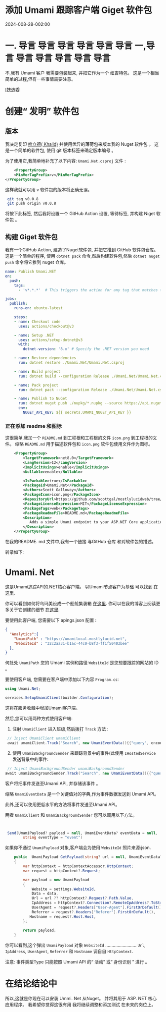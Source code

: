 # 添加 Umami 跟踪客户端 Giget 软件包

<!--category-- ASP.NET, Umami, Nuget -->
<datetime class="hidden">2024-008-28-002:00</datetime>

# 一. 导言 导言 导言 导言 导言 导言 一,导言 导言 导言 导言 导言 导言

不,我有 Umami 客户 我需要包装起来, 并把它作为一个 纽吉特包。 这是一个相当简单的过程,但有一些事情需要注意。

[技选委

# 创建“ 发明” 软件包

## 版本

我决定复印 [哈立德( Khalid)](@khalidabuhakmeh@mastodon.social) 并使用优异的薄荷包来版本我的 Nuget 软件包 。 这是一个简单的软件包, 使用 git 版本标签来确定版本编号 。

为了使用它,我简单地补充了以下内容: `Umami.Net.csproj` 文件 :

```xml
    <PropertyGroup>
    <MinVerTagPrefix>v</MinVerTagPrefix>
</PropertyGroup>
```

这样我就可以用 `v` 软件包的版本将正确无误。

```bash
 git tag v0.0.8       
 git push origin v0.0.8

```

将按下此标签, 然后我将设置一个 GitHub Action 设置, 等待标签, 并构建 Niget 软件包 。

## 构建 Giget 软件包

我有一个GitHub Action, 建造了Nuget软件包, 并把它推到 GitHub 软件包仓库。 这是一个简单的程序, 使用 `dotnet pack` 命令,然后构建软件包,然后 `dotnet nuget push` 命令将它推到 nuget 仓库。

```yaml
name: Publish Umami.NET
on:
  push:
    tags:
      - 'v*.*.*'  # This triggers the action for any tag that matches the pattern v1.0.0, v2.1.3, etc.

jobs:
  publish:
    runs-on: ubuntu-latest

    steps:
    - name: Checkout code
      uses: actions/checkout@v3

    - name: Setup .NET
      uses: actions/setup-dotnet@v3
      with:
        dotnet-version: '8.x' # Specify the .NET version you need

    - name: Restore dependencies
      run: dotnet restore ./Umami.Net/Umami.Net.csproj

    - name: Build project
      run: dotnet build --configuration Release ./Umami.Net/Umami.Net.csproj --no-restore

    - name: Pack project
      run: dotnet pack --configuration Release ./Umami.Net/Umami.Net.csproj --no-build --output ./nupkg

    - name: Publish to NuGet
      run: dotnet nuget push ./nupkg/*.nupkg --source https://api.nuget.org/v3/index.json --api-key ${{ secrets.UMAMI_NUGET_API_KEY }}
      env:
        NUGET_API_KEY: ${{ secrets.UMAMI_NUGET_API_KEY }}
```

### 正在添加 readme 和图标

这很简单,我加一个 `README.md` 到工程根和工程根的文件 `icon.png` 到工程根的文件。 缩略 `README.md` 用于描述软件包和 `icon.png` 软件包使用文件作为图标。

```xml
    <PropertyGroup>
        <TargetFramework>net8.0</TargetFramework>
        <LangVersion>12</LangVersion>
        <ImplicitUsings>enable</ImplicitUsings>
        <Nullable>enable</Nullable>

        <IsPackable>true</IsPackable>
        <PackageId>Umami.Net</PackageId>
        <Authors>Scott Galloway</Authors>
        <PackageIcon>icon.png</PackageIcon>
        <RepositoryUrl>https://github.com/scottgal/mostlylucidweb/tree/main/Umami.Net</RepositoryUrl>
        <PackageLicenseExpression>MIT</PackageLicenseExpression>
        <PackageTags>web</PackageTags>
        <PackageReadmeFile>README.md</PackageReadmeFile>
        <Description>
           Adds a simple Umami endpoint to your ASP.NET Core application.
        </Description>
    </PropertyGroup>
```

在我的README. md 文件中,我有一个链接 与GitHub 仓库 和对软件包的描述。

转录如下:

# Umami. Net

这是Umami追踪API的.NET核心客户端。
以Umami节点客户为基础 可以找到 [在这里](https://github.com/umami-software/node).

你可以看到如何将乌玛美设成一个船舱集装箱 [在这里](https://www.mostlylucid.net/blog/usingumamiforlocalanalytics).
你可以在我的博客上阅读更多关于它创建的细节 [在这里](https://www.mostlylucid.net/blog/addingumamitrackingclientfollowup).

要使用此客户端, 您需要以下 apings.json 配置 :

```json
{
  "Analytics":{
    "UmamiPath" : "https://umamilocal.mostlylucid.net",
    "WebsiteId" : "32c2aa31-b1ac-44c0-b8f3-ff1f50403bee"
  },
}
```

何处处 `UmamiPath` 您的 Umami 实例和路径 `WebsiteId` 是您想要跟踪的网站的 ID 。

要使用客户端, 您需要在客户端中添加以下内容 `Program.cs`:

```csharp
using Umami.Net;

services.SetupUmamiClient(builder.Configuration);
```

这将在服务收藏中增加Umami客户端。

然后,您可以用两种方式使用客户端:

1. 注射 `UmamiClient` 进入班级,然后拨打 `Track` 方法 :

```csharp
 // Inject UmamiClient umamiClient
 await umamiClient.Track("Search", new UmamiEventData(){{"query", encodedQuery}});
```

2. 使用 `UmamiBackgroundSender` 来跟踪背景中的事件(此使用 `IHostedService` 发送背景中的事件:

```csharp
 // Inject UmamiBackgroundSender umamiBackgroundSender
await umamiBackgroundSender.Track("Search", new UmamiEventData(){{"query", encodedQuery}});
```

客户将把事件发送至Umami API, 并存储该事件 。

缩略 `UmamiEventData` 是一个关键值对的字典,作为事件数据发送到 Umami API。

此外,还可以使用更低水平的方法将事件发送至Umami API。

两者 `UmamiClient` 和 `UmamiBackgroundSender` 您可以调用以下方法。

```csharp


 Send(UmamiPayload? payload = null, UmamiEventData? eventData = null,
        string eventType = "event")
```

如果你不通过 `UmamiPayload` 对象,客户端会为使用 `WebsiteId` 照片来源:json.

```csharp
    public  UmamiPayload GetPayload(string? url = null, UmamiEventData? data = null)
    {
        var httpContext = httpContextAccessor.HttpContext;
        var request = httpContext?.Request;

        var payload = new UmamiPayload
        {
            Website = settings.WebsiteId,
            Data = data,
            Url = url ?? httpContext?.Request?.Path.Value,
            IpAddress = httpContext?.Connection?.RemoteIpAddress?.ToString(),
            UserAgent = request?.Headers["User-Agent"].FirstOrDefault(),
            Referrer = request?.Headers["Referer"].FirstOrDefault(),
           Hostname = request?.Host.Host,
        };
        
        return payload;
    }

```

你可以看到,这个弹出 `UmamiPayload` 对象 `WebsiteId` ......................... `Url`, `IpAddress`, `UserAgent`, `Referrer` 和 `Hostname` 调自自 `HttpContext`.

注意: 事件类型Type 只能按照 Umami API 的“ 活动” 或“ 身份识别 ” 进行 。

# 在结论结论中

所以,这就是你现在可以安装 Ummi. Net 从Nuget。 并将其用于 ASP. NET 核心应用程序。 我希望你觉得这很有用 我将继续调整和添加测试 在未来的岗位上。